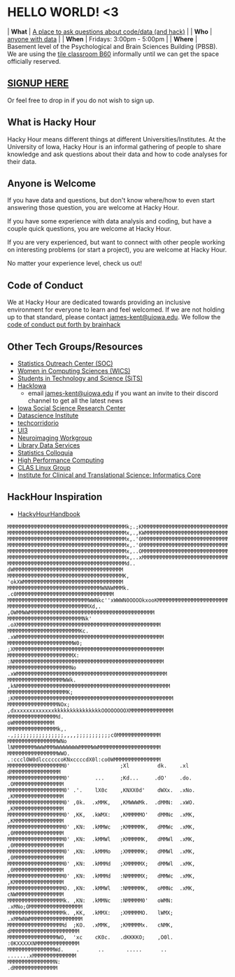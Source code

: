 # HELLO WORLD! <3

| **What**  | [A place to ask questions about code/data (and hack)](#what-is-hacky-hour) |
| **Who**   | [anyone with data](#anyone-is-welcome) |
| **When**  | Fridays: 3:00pm - 5:00pm |
| **Where** | Basement level of the Psychological and Brain Sciences Building (PBSB). We are using the [tile classroom B60](https://classrooms.uiowa.edu/pbsb-b60) informally until we can get the space officially reserved.

## <a href="https://doodle.com/poll/v4vqina7tys6txbm" target="_blank">SIGNUP HERE</a>

Or feel free to drop in if you do not wish to sign up.

## What is Hacky Hour

Hacky Hour means different things at different Universities/Institutes.
At the University of Iowa, Hacky Hour is an informal gathering of people
to share knowledge and ask questions about their data and how to code
analyses for their data.

## Anyone is Welcome

If you have data and questions, but don't know where/how to even start
answering those question, you are welcome at Hacky Hour.

If you have some experience with data analysis and coding, but have
a couple quick questions, you are welcome at Hacky Hour.

If you are very experienced, but want to connect with other people
working on interesting problems (or start a project), you are welcome
at Hacky Hour.

No matter your experience level, check us out!

## Code of Conduct

We at Hacky Hour are dedicated towards providing an inclusive environment for everyone
to learn and feel welcomed.
If we are not holding up to that standard, please contact james-kent@uiowa.edu.
We follow the [code of conduct put forth by brainhack](https://www.brainhack.org/code-of-conduct.html)

## Other Tech Groups/Resources

- [Statistics Outreach Center (SOC)](https://education.uiowa.edu/services/statistics-outreach-center-soc)
- [Women in Computing Sciences (WICS)](https://wics.org.uiowa.edu/)
- [Students in Technology and Science (SiTS)](https://sits.org.uiowa.edu/)
- [HackIowa](https://www.engineering.uiowa.edu/current-students/student-organizations/hackiowa)
  - email james-kent@uiowa.edu if you want an invite to their discord channel to get all the latest news
- [Iowa Social Science Research Center](http://ppc.uiowa.edu/isrc/workshops)
- [Datascience Institute](https://uiowa.edu/datascience/)
- [techcorridorio](https://www.meetup.com/techcorridorio/events/)
- [UI3](https://informatics.uiowa.edu/events)
- [Neuroimaging Workgroup](https://github.com/NeuroimagingUIowa/monthlyMeetingMinutes)
- [Library Data Services](http://guides.lib.uiowa.edu/data)
- [Statistics Colloquia](https://stat.uiowa.edu/colloquia)
- [High Performance Computing](https://hpc.uiowa.edu/)
- [CLAS Linux Group](https://clas.uiowa.edu/linux/)
- [Institute for Clinical and Translational Science: Informatics Core](https://icts.uiowa.edu/tissueprocurement/investigators/biomedical-informatics-core)

## HackHour Inspiration

- [HackyHourHandbook](https://github.com/amandamiotto/HackyHourHandbook)

```
MMMMMMMMMMMMMMMMMMMMMMMMMMMMMMMMMMMMMMk;.;KMMMMMMMMMMMMMMMMMMMMMMMMMMMMMMMMMMMM
MMMMMMMMMMMMMMMMMMMMMMMMMMMMMMMMMMMMMMx,.,KWMMMMMMMMMMMMMMMMMMMMMMMMMMMMMMMMMMM
MMMMMMMMMMMMMMMMMMMMMMMMMMMMMMMMMMMMMMx,.'0MMMMMMMMMMMMMMMMMMMMMMMMMMMMMMMMMMMM
MMMMMMMMMMMMMMMMMMMMMMMMMMMMMMMMMMMMMMx,.'0MMMMMMMMMMMMMMMMMMMMMMMMMMMMMMMMMMMM
MMMMMMMMMMMMMMMMMMMMMMMMMMMMMMMMMMMMMMx,..OMMMMMMMMMMMMMMMMMMMMMMMMMMMMMMMMMMMM
MMMMMMMMMMMMMMMMMMMMMMMMMMMMMMMMMMMMMMx,..xMMMMMMMMMMMMMMMMMMMMMMMMMMMMMMMMMMMM
MMMMMMMMMMMMMMMMMMMMMMMMMMMMMMMMMMMMMMd.. dWMMMMMMMMMMMMMMMMMMMMMMMMMMMMMMMMMMM
MMMMMMMMMMMMMMMMMMMMMMMMMMMMMMMMMMMMMK,   'okXWMMMMMMMMMMMMMMMMMMMMMMMMMMMMMMMM
MMMMMMMMMMMMMMMMMMMMMMMMMMMMMMWNNWMMMk.      .c0MMMMMMMMMMMMMMMMMMMMMMMMMMMMMMM
MMMMMMMMMMMMMMMMMMMMMMMMMMWWNkc''xWWWN0OOOOkxooKMMMMMMMMMMMMMMMMMMMMMMMMMMMMMMM
MMMMMMMMMMMMMMMMMMMMMMMMMMXd,.  ,OWMMWWMMMMMMMMMMMMMMMMMMMMMMMMMMMMMMMMMMMMMMMM
MMMMMMMMMMMMMMMMMMMMMMMMNk'   .oXMMMMMMMMMMMMMMMMMMMMMMMMMMMMMMMMMMMMMMMMMMMMMM
MMMMMMMMMMMMMMMMMMMMMMMKc.   .xWMMMMMMMMMMMMMMMMMMMMMMMMMMMMMMMMMMMMMMMMMMMMMMM
MMMMMMMMMMMMMMMMMMMMMW0;     ;XMMMMMMMMMMMMMMMMMMMMMMMMMMMMMMMMMMMMMMMMMMMMMMMM
MMMMMMMMMMMMMMMMMMMMMX:      :NMMMMMMMMMMMMMMMMMMMMMMMMMMMMMMMMMMMMMMMMMMMMMMMM
MMMMMMMMMMMMMMMMMMMMNo      .xWMMMMMMMMMMMMMMMMMMMMMMMMMMMMMMMMMMMMMMMMMMMMMMMM
MMMMMMMMMMMMMMMMMMWWk.     ,kNMMMMMMMMMMMMMMMMMMMMMMMMMMMMMMMMMMMMMMMMMMMMMMMMM
MMMMMMMMMMMMMMMMMMMK;     ;KMMMMMMMMMMMMMMMMMMMMMMMMMMMMMMMMMMMMMMMMMMMMMMMMMMM
MMMMMMMMMMMMMMMMNOx;      ,dxxxxxxxxxxxxxkkkkkkkkkkkkkkkOOOOOOOOXMMMMMMMMMMMMMM
MMMMMMMMMMMMMMMMd.                                              oWMMMMMMMMMMMMM
MMMMMMMMMMMMMMMMk,.           .,;;;;;;;;;;;;;;;;,,,,;;;;;;;;;;;c0MMMMMMMMMMMMMM
MMMMMMMMMMMMMMMMWNo           lNMMMMMMMWWWMMMWWWWWWWWMMMMWWMMMMMMMMMMMMMMMMMMMM
MMMMMMMMMMMMMMMMWWO.          .:ccclOW0dlccccccoKNxccccdX0l:co0WMMMMMMMMMMMMMMM
MMMMMMMMMMMMMMMMMM0'                ;Xl         dk.    .xl    dMMMMMMMMMMMMMMMM
MMMMMMMMMMMMMMMMMM0'        ...     ;Kd...     .dO'    .do.  .OMMMMMMMMMMMMMMMM
MMMMMMMMMMMMMMMMMM0' .'.    lX0c    ,KNXX0d'    dWXx.  .xNo. ,KMMMMMMMMMMMMMMMM
MMMMMMMMMMMMMMMMMM0' ,0k.  .xMMK,   ,KMWWWMk.  .dMMN:  .xWO. ,KMMMMMMMMMMMMMMMM
MMMMMMMMMMMMMMMMMM0' ,KK,  .kWMX:   ,KMMMMMO'   dMMNc  .xMK, ,KMMMMMMMMMMMMMMMM
MMMMMMMMMMMMMMMMMM0' ,KN:  .kMMWc   ;KMMMMMK,   dMMWc  .xMK, ,0MMMMMMMMMMMMMMMM
MMMMMMMMMMMMMMMMMM0' ,KN:  .kMMWl   ;KMMMMMK,   dMMWl  .xMK, ,0MMMMMMMMMMMMMMMM
MMMMMMMMMMMMMMMMMM0' ,KN:  .kMMMo   ;XMMMMMK;   dMMWl  .xMK, ,0MMMMMMMMMMMMMMMM
MMMMMMMMMMMMMMMMMM0' ,KN:  .kMMMd   ;XMMMMMX;   dMMWl  .xMK, ,0MMMMMMMMMMMMMMMM
MMMMMMMMMMMMMMMMMM0' ,KN:  .kMMMd   :NMMMMMX;   dMMWc  .xMK, ,KMMMMMMMMMMMMMMMM
MMMMMMMMMMMMMMMMMMO. ,KN:  .kMMWl   :NMMMMMK,   oMMNc  .xMK, cNWMMMMMMMMMMMMMMM
MMMMMMMMMMMMMMMMMMk. ,KN:  .kMMNc   :NMMMMM0'   oWMN:  .xMNo;OMMMMMMMMMMMMMMMMM
MMMMMMMMMMMMMMMMMMk. ,KK,  .kMMX:   ;XMMMMMO.   lWMX;  .xMMWNWMMMMMMMMMMMMMMMMM
MMMMMMMMMMMMMMMMMMd  ;KO.  .xMMK,   ;KMMMMMx.   cNMK,   dMMMMMMMMMMMMMMMMMMMMMM
MMMMMMMMMMMMMMMMWO,  'xc    cK0c.   .dKKKKO;    ,O0l.   :0KXXXXXNMMMMMMMMMMMMMM
MMMMMMMMMMMMMMMWd.    .      ..       .....      ..      .......xMMMMMMMMMMMMMM
MMMMMMMMMMMMMMMN:                                              .dMMMMMMMMMMMMMM
```